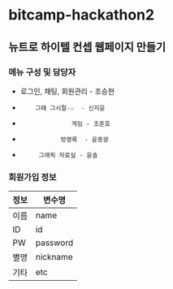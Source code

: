 # bitcamp-hackathon2

## 뉴트로 하이텔 컨셉 웹페이지 만들기

### 메뉴 구성 및 담당자

- 로그인, 채팅, 회원관리 - 조승현
-         그때 그시절-☆  - 신지윤
-                   게임 - 조준호
-                방명록  - 윤종광
-          그래픽 자료실 - 윤솔

### 회원가입 정보

| 정보 | 변수명   |
| ---- | -------- |
| 이름 | name     |
| ID   | id       |
| PW   | password |
| 별명 | nickname |
| 기타 | etc      |
